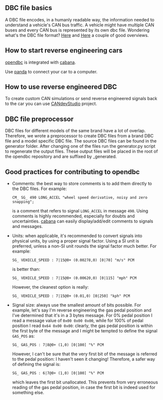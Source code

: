 ## DBC file basics

A DBC file encodes, in a humanly readable way, the information needed to understand a vehicle's CAN bus traffic. A vehicle might have multiple CAN buses and every CAN bus is represented by its own dbc file.
Wondering what's the DBC file format? [Here](http://www.socialledge.com/sjsu/index.php?title=DBC_Format) and [Here](https://github.com/stefanhoelzl/CANpy/blob/master/docs/DBC_Specification.md) a couple of good overviews.

## How to start reverse engineering cars

[opendbc](https://github.com/hikee9123/opendbc) is integrated with [cabana](https://github.com/commaai/openpilot/tree/master/tools/cabana).

Use [panda](https://github.com/hikee9123/panda) to connect your car to a computer.

## How to use reverse engineered DBC
To create custom CAN simulations or send reverse engineered signals back to the car you can use [CANdevStudio](https://github.com/GENIVI/CANdevStudio) project.

## DBC file preprocessor

DBC files for different models of the same brand have a lot of overlap. Therefore, we wrote a preprocessor to create DBC files from a brand DBC file and a model specific DBC file. The source DBC files can be found in the generator folder. After changing one of the files run the generator.py script to regenerate the output files. These output files will be placed in the root of the opendbc repository and are suffixed by _generated.

## Good practices for contributing to opendbc

- Comments: the best way to store comments is to add them directly to the DBC files. For example:
    ```
    CM_ SG_ 490 LONG_ACCEL "wheel speed derivative, noisy and zero snapping";
    ```
    is a comment that refers to signal `LONG_ACCEL` in message `490`. Using comments is highly recommended, especially for doubts and uncertainties. [cabana](https://community.comma.ai/cabana/) can easily display/add/edit comments to signals and messages.

- Units: when applicable, it's recommended to convert signals into physical units, by using a proper signal factor. Using a SI unit is preferred, unless a non-SI unit rounds the signal factor much better.
For example:
    ```
    SG_ VEHICLE_SPEED : 7|15@0+ (0.00278,0) [0|70] "m/s" PCM
    ```
    is better than:
    ```
    SG_ VEHICLE_SPEED : 7|15@0+ (0.00620,0) [0|115] "mph" PCM
    ```
    However, the cleanest option is really:
    ```
    SG_ VEHICLE_SPEED : 7|15@0+ (0.01,0) [0|250] "kph" PCM
    ```

- Signal size: always use the smallest amount of bits possible. For example, let's say I'm reverse engineering the gas pedal position and I've determined that it's in a 3 bytes message. For 0% pedal position I read a message value of `0x00 0x00 0x00`, while for 100% of pedal position I read `0x64 0x00 0x00`: clearly, the gas pedal position is within the first byte of the message and I might be tempted to define the signal `GAS_POS` as:
    ```
    SG_ GAS_POS : 7|8@0+ (1,0) [0|100] "%" PCM
    ```
    However, I can't be sure that the very first bit of the message is referred to the pedal position: I haven't seen it changing! Therefore, a safer way of defining the signal is:
    ```
    SG_ GAS_POS : 6|7@0+ (1,0) [0|100] "%" PCM
    ```
    which leaves the first bit unallocated. This prevents from very erroneous reading of the gas pedal position, in case the first bit is indeed used for something else.
